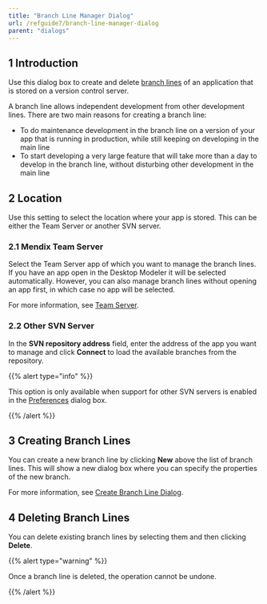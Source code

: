 ```yaml
---
title: "Branch Line Manager Dialog"
url: /refguide7/branch-line-manager-dialog
parent: "dialogs"
---
```


## 1 Introduction

Use this dialog box to create and delete [branch lines](version-control#branch-line) of an application that is stored on a version control server.

A branch line allows independent development from other development lines. There are two main reasons for creating a branch line:

* To do maintenance development in the branch line on a version of your app that is running in production, while still keeping on developing in the main line
* To start developing a very large feature that will take more than a day to develop in the branch line, without disturbing other development in the main line

## 2 Location

Use this setting to select the location where your app is stored. This can be either the Team Server or another SVN server.

### 2.1 Mendix Team Server

Select the Team Server app of which you want to manage the branch lines. If you have an app open in the Desktop Modeler it will be selected automatically. However, you can also manage branch lines without opening an app first, in which case no app will be selected.

For more information, see [Team Server](team-server).

### 2.2 Other SVN Server

In the **SVN repository address** field, enter the address of the app you want to manage and click **Connect** to load the available branches from the repository.

{{% alert type="info" %}}

This option is only available when support for other SVN servers is enabled in the [Preferences](preferences-dialog#enabled) dialog box.

{{% /alert %}}

## 3 Creating Branch Lines

You can create a new branch line by clicking **New** above the list of branch lines. This will show a new dialog box where you can specify the properties of the new branch.

For more information, see [Create Branch Line Dialog](create-branch-line-dialog).

## 4 Deleting Branch Lines

You can delete existing branch lines by selecting them and then clicking **Delete**. 

{{% alert type="warning" %}}

Once a branch line is deleted, the operation cannot be undone.

{{% /alert %}}
